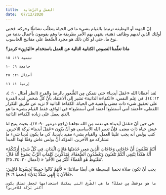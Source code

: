 ```yaml
---
title:  العمل والرّعاية
date:  07/12/2020
---
```


إنّ المهنة أو الوظيفة ترتبط بالقيام بشيء ما في الحياة يتطلّب نشاطًا وحركة. فحتى أولئك الذين لديهم وظائف ذهنية، ينتهي بهم الأمر بطريقة ما وهم يقومون بأعمال بدنية من نوع ما، حتى لو كان ذلك هو مجرد الضَّغط على مفاتيح الحاسوب.

**ماذا تعلّمنا النصوص الكتابية التالية عن العمل باستخدام «اليَدَيِنِ» كرمز؟**

`تثنية ١٦: ١٥`

`جامعة ٩: ١٠`

`أمثال ٢١: ٢٥`

`إرميا ١: ١٦`

لقد أعطانا الله «عَمَلَ أيدينا» حتى نتمكن مِن الشُّعور بالرضا والفرح (انظر أمثال ١٠: ٤، ١٢: ١٤). في عِلم النفس، «الكفاءة الذاتية» تشير إلى الاعتقاد بأنَّ كلّ شخصٍ لديه القدرة على تحقيق شيء ذات معنى وأهمية في الحياة. الكفاءة الذاتية لا تزيد عن طريق التكرار اللفظي، «أعتقد أنني أستطيع! أعتقد أنني أستطيع!» في الواقع، فقط القيام بشيء ما هو الذي يعمل على زيادة الكفاءة الذاتية.

في حين أنّ «عَمَلَ أيدينا» هو نعمة مِن الله تجاهنا (راجع مزمور ٩٠: ١٧)، بحيث يتيح لنا عيش حياة ذات معنى، فإنَّ تدبير الله الأساسي هو أنْ يكون «عَمَلَ أيدينا» بَركَة للآخرين. كتب بولس أنه يجب علينا العمل، والقيام بشيء مفيد بأيدينا، كي ما يكون لدينا شيء ما نشاركه مع الآخرين. المؤكد أنَّ بولس عاش وفقًا لهذا المبدأ:

«أَنْتُمْ تَعْلَمُونَ أَنَّ حَاجَاتِي وَحَاجَاتِ الَّذِينَ مَعِي خَدَمَتْهَا هَاتَانِ الْيَدَانِ. فِي كُلِّ شَيْءٍ أَرَيْتُكُمْ أَنَّهُ هكَذَا يَنْبَغِي أَنَّكُمْ تَتْعَبُونَ وَتَعْضُدُونَ الضُّعَفَاءَ، مُتَذَكِّرِينَ كَلِمَاتِ الرَّبِّ يَسُوعَ أَنَّهُ قَالَ: ’مَغْبُوطٌ هُوَ الْعَطَاءُ أَكْثَرُ مِنَ الأَخْذِ‘ « (أعمال ٢٠: ٣٤، ٣٥).

يجب أنْ تكون صلاة نحميا البسيطة هي أيضًا صلاتنا: « لأَنَّهُمْ كَانُوا جَمِيعًا يُخِيفُونَنَا قَائِلِينَ: «فَالآنَ يَا إِلهِي شَدِّدْ يَدَيَّ» (نحميا ٦: ٩).

`ما هو موقفكَ مِن عملكَ؟ ما هي الطّرق التي يمكنك استخدامها لجعل عملك يكون أكثر بَرَكَة للآخرين؟`